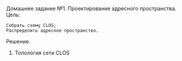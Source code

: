 Домашнее задание №1.
Проектирование адресного пространства.
Цель:

    Собрать схему CLOS;
    Распределить адресное пространство.

Решение.
1. Топология сети CLOS



